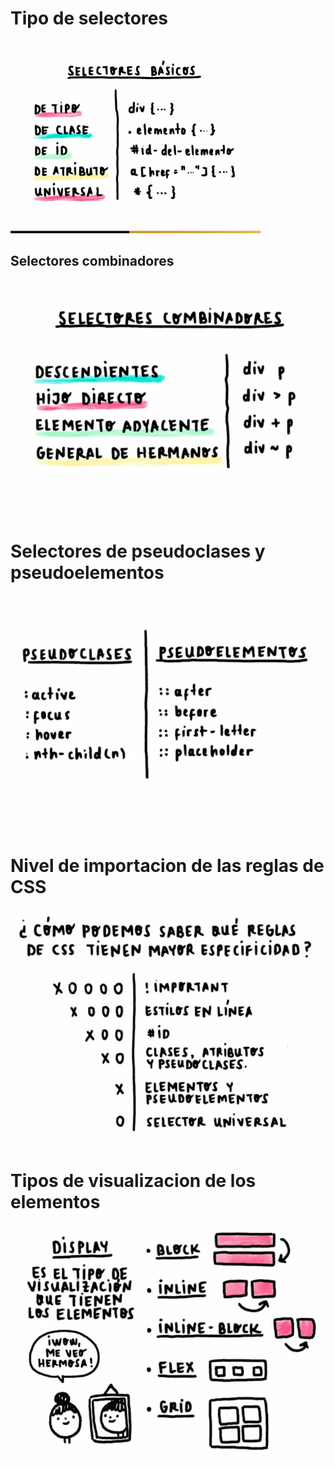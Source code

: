 # Tipo de selectores

<div>
    <img src="/img/selectores.png" alt="Tipo de selectores" width="400px"/>
</div>

## Selectores combinadores

![Selectores combinadores](/img/selectores-combinadores.png "Selectores combinadores")

# Selectores de pseudoclases y pseudoelementos

![Selectores de pseudoclases y pseudoelementos](/img/selectores-pseudoclases-pseudoelementos.png "Selectores de pseudoclases y pseudoelementos")

# Nivel de importacion de las reglas de CSS

![Nivel de importancia reglas CSS](/img/importancia-reglas-css.png "Nivel de importancia reglas CSS")


# Tipos de visualizacion de los elementos

![Tipos de visualizacion de los elementos](/img/display.png "Tipos de visualizacion de los elementos")